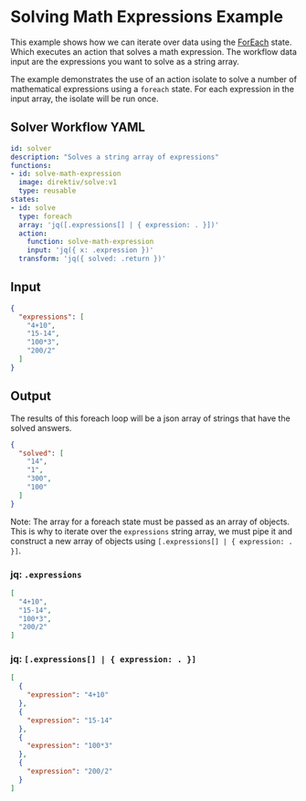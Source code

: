 

# Solving Math Expressions Example

This example shows how we can iterate over data using the [ForEach](../../specification#foreachstate) state. Which executes an action that solves a math expression. The workflow data input are the expressions you want to solve as a string array.

The example demonstrates the use of an action isolate to solve a number of mathematical expressions using a `foreach` state. For each expression in the input array, the isolate will be run once. 

## Solver Workflow YAML

```yaml
id: solver
description: "Solves a string array of expressions"
functions: 
- id: solve-math-expression
  image: direktiv/solve:v1
  type: reusable
states:
- id: solve
  type: foreach
  array: 'jq([.expressions[] | { expression: . }])'
  action:
    function: solve-math-expression
    input: 'jq({ x: .expression })'
  transform: 'jq({ solved: .return })'
```

## Input

```json
{
  "expressions": [
    "4+10",
    "15-14",
    "100*3",
    "200/2"
  ]
}
```

## Output

The results of this foreach loop will be a json array of strings that have the solved answers.

```json
{
  "solved": [
    "14",
    "1",
    "300",
    "100"
  ]
}
```

Note: The array for a foreach state must be passed as an array of objects. This is why to iterate over the `expressions` string array, we must pipe it and construct a new array of objects using `[.expressions[] | { expression: . }]`.

### jq: `.expressions`
```json
[
  "4+10",
  "15-14",
  "100*3",
  "200/2"
]
```

### jq: `[.expressions[] | { expression: . }]`
```json
[
  {
    "expression": "4+10"
  },
  {
    "expression": "15-14"
  },
  {
    "expression": "100*3"
  },
  {
    "expression": "200/2"
  }
]

```
